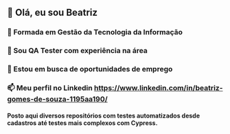 ## 👋 Olá, eu sou Beatriz
### 📖 Formada em Gestão da Tecnologia da Informação
### 💼 Sou QA Tester com experiência na área
### 📍 Estou em busca de  oportunidades de emprego
### 📫 Meu perfil no Linkedin  https://www.linkedin.com/in/beatriz-gomes-de-souza-1195aa190/

#### Posto aqui diversos repositórios com testes automatizados desde cadastros até testes mais complexos com Cypress.

<!---
debugBeatriz/debugBeatriz is a ✨ special ✨ repository because its `README.md` (this file) appears on your GitHub profile
You can click the Preview link to take a look at your changes.

